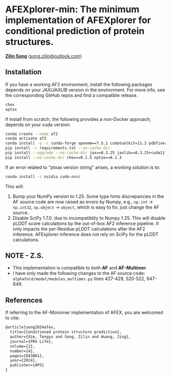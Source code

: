 # AFEXplorer-min: The minimum implementation of AFEXplorer for conditional prediction of protein structures.
**[Zilin Song](https://github.com/ZL-Song)** (song.zilin@outlook.com)  
## Installation
If you have a working AF2 environment, install the following packages depends on your JAX/JAXLIB 
version in the environment. For more info, see the corresponding GitHub repos and find a compatible 
release.
```bash
chex
optax
```
If install from scratch, the following provides a non-Docker approach, depends on your cuda version:
```bash
conda create --name af2
conda activate af2
conda install -y -c conda-forge openmm==7.5.1 cudatoolkit=11.2 pdbfixer
pip install -r requirements.txt --no-cache-dir
pip install --upgrade --no-cache-dir jax==0.3.25 jaxlib==0.3.25+cuda11.cudnn805 -f https://storage.googleapis.com/jax-releases/jax_cuda_releases.html
pip install --no-cache-dir chex==0.1.5 optax==0.1.3
```
If an error related to "ptxas version string" arises, a working solution is to:
```bash
conda install -c nvidia cuda-nvcc
```
This will:
1. Bump your NumPy version to 1.25. Some type hints discrepancies in the AF source code are now 
raised as errors by Numpy, e.g., `np.int` -> `np.int32`, `np.object` -> `object`, which is easy to 
fix: just change the AF source.  
2. Disable SciPy 1.7.0. due to incompatiblity to Numpy 1.25. This will disable pLDDT score calculations
by the out-of-box AF2 inference pipeline. It only impacts the per-Residue pLDDT calculations after the
AF2 inference. AFExplorer inference does not rely on SciPy for the pLDDT calculations.
## NOTE - Z.S.
- This implementation is compatible to both **AF** and **AF-Multimer**.
- I have only made the following changes to the AF source code:  
`alphafold/model/modules_multimer.py` lines 427-429, 520-522, 647-649.  
## References
If referring to the AF-Monomer implementation of AFEX, you are welcomed to cite: 
```latex
@article{song2024afex,
  title={Conditioned protein structure prediction},
  author={Xie, Tengyu and Song, Zilin and Huang, Jing},
  journal={PRX Life},
  volume={2},
  number={4},
  pages={043001},
  year={2024},
  publisher={APS}
}
```